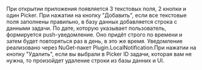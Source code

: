 При открытии приложения появляется 3 текстовых поля, 2 кнопки и один Picker. При нажатии на кнопку "Добавить", если все текстовые поля заполнены правильно, в базу данных добавляется строка с данными задачи. По дате, которую указывает пользователь, формируется push-уведомление. Оно придёт строго по времени и затем будет повторяться раз в день, в это же время. Уведомление реализовано через NuGet-пакет Plugin.LocalNotification.При нажатии на кнопку "Удалить", если вы выбрали в Picker ID задачи, которая вам не нужна, то произойдет удаление строки из базы данних и UI.
